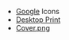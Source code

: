 - [Google](https://raw.githubusercontent.com/JoaoIto/LoginForm/main/desktop/assets/img/google.png) Icons
-  [Desktop Print](https://raw.githubusercontent.com/JoaoIto/LoginForm/main/desktop/assets/img/printscream.jpeg)
- [Cover.png](https://raw.githubusercontent.com/JoaoIto/LoginForm/main/desktop/assets/img/printscream.jpeg)